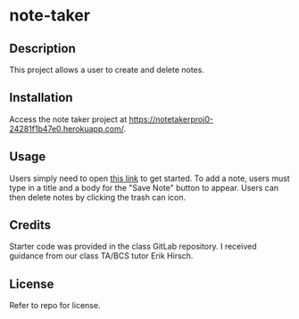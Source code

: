 # note-taker

## Description

This project allows a user to create and delete notes.

## Installation

Access the note taker project at https://notetakerproj0-24281f1b47e0.herokuapp.com/. 

## Usage

Users simply need to open [this link](https://notetakerproj0-24281f1b47e0.herokuapp.com/) to get started. To add a note, users must type in a title and a body for the "Save Note" button to appear. Users can then delete notes by clicking the trash can icon. 

## Credits

Starter code was provided in the class GitLab repository. I received guidance from our class TA/BCS tutor Erik Hirsch. 


## License

Refer to repo for license.